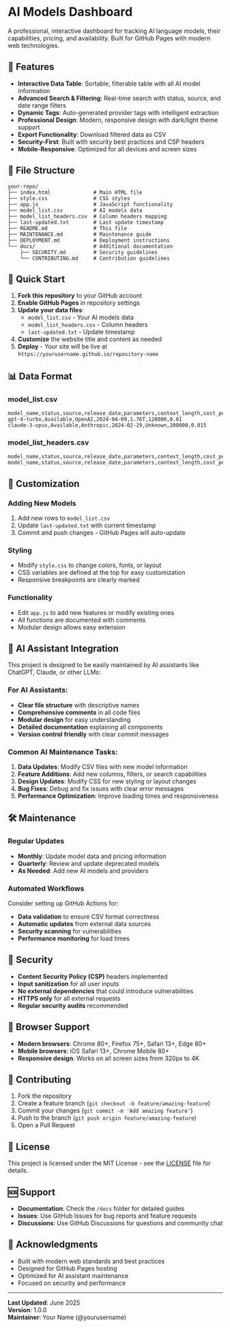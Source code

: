 # AI Models Dashboard

A professional, interactive dashboard for tracking AI language models, their capabilities, pricing, and availability. Built for GitHub Pages with modern web technologies.

## 🚀 Features

- **Interactive Data Table**: Sortable, filterable table with all AI model information
- **Advanced Search & Filtering**: Real-time search with status, source, and date range filters
- **Dynamic Tags**: Auto-generated provider tags with intelligent extraction
- **Professional Design**: Modern, responsive design with dark/light theme support
- **Export Functionality**: Download filtered data as CSV
- **Security-First**: Built with security best practices and CSP headers
- **Mobile-Responsive**: Optimized for all devices and screen sizes

## 📁 File Structure

```
your-repo/
├── index.html              # Main HTML file
├── style.css               # CSS styles
├── app.js                  # JavaScript functionality
├── model_list.csv          # AI models data
├── model_list_headers.csv  # Column headers mapping
├── last-updated.txt        # Last update timestamp
├── README.md               # This file
├── MAINTENANCE.md          # Maintenance guide
├── DEPLOYMENT.md           # Deployment instructions
└── docs/                   # Additional documentation
    ├── SECURITY.md         # Security guidelines
    └── CONTRIBUTING.md     # Contribution guidelines
```

## 🎯 Quick Start

1. **Fork this repository** to your GitHub account
2. **Enable GitHub Pages** in repository settings
3. **Update your data files**:
   - `model_list.csv` - Your AI models data
   - `model_list_headers.csv` - Column headers
   - `last-updated.txt` - Update timestamp
4. **Customize** the website title and content as needed
5. **Deploy** - Your site will be live at `https://yourusername.github.io/repository-name`

## 📊 Data Format

### model_list.csv
```csv
model_name,status,source,release_date,parameters,context_length,cost_per_1k_tokens
gpt-4-turbo,Available,OpenAI,2024-04-09,1.76T,128000,0.01
claude-3-opus,Available,Anthropic,2024-02-29,Unknown,200000,0.015
```

### model_list_headers.csv
```csv
model_name,status,source,release_date,parameters,context_length,cost_per_1k_tokens
model_name,status,source,release_date,parameters,context_length,cost_per_1k_tokens
```

## 🔧 Customization

### Adding New Models
1. Add new rows to `model_list.csv`
2. Update `last-updated.txt` with current timestamp
3. Commit and push changes - GitHub Pages will auto-update

### Styling
- Modify `style.css` to change colors, fonts, or layout
- CSS variables are defined at the top for easy customization
- Responsive breakpoints are clearly marked

### Functionality
- Edit `app.js` to add new features or modify existing ones
- All functions are documented with comments
- Modular design allows easy extension

## 🤖 AI Assistant Integration

This project is designed to be easily maintained by AI assistants like ChatGPT, Claude, or other LLMs:

### For AI Assistants:
- **Clear file structure** with descriptive names
- **Comprehensive comments** in all code files
- **Modular design** for easy understanding
- **Detailed documentation** explaining all components
- **Version control friendly** with clear commit messages

### Common AI Maintenance Tasks:
1. **Data Updates**: Modify CSV files with new model information
2. **Feature Additions**: Add new columns, filters, or search capabilities
3. **Design Updates**: Modify CSS for new styling or layout changes
4. **Bug Fixes**: Debug and fix issues with clear error messages
5. **Performance Optimization**: Improve loading times and responsiveness

## 🛠️ Maintenance

### Regular Updates
- **Monthly**: Update model data and pricing information
- **Quarterly**: Review and update deprecated models
- **As Needed**: Add new AI models and providers

### Automated Workflows
Consider setting up GitHub Actions for:
- **Data validation** to ensure CSV format correctness
- **Automatic updates** from external data sources
- **Security scanning** for vulnerabilities
- **Performance monitoring** for load times

## 🔐 Security

- **Content Security Policy (CSP)** headers implemented
- **Input sanitization** for all user inputs
- **No external dependencies** that could introduce vulnerabilities
- **HTTPS only** for all external requests
- **Regular security audits** recommended

## 📱 Browser Support

- **Modern browsers**: Chrome 80+, Firefox 75+, Safari 13+, Edge 80+
- **Mobile browsers**: iOS Safari 13+, Chrome Mobile 80+
- **Responsive design**: Works on all screen sizes from 320px to 4K

## 🤝 Contributing

1. Fork the repository
2. Create a feature branch (`git checkout -b feature/amazing-feature`)
3. Commit your changes (`git commit -m 'Add amazing feature'`)
4. Push to the branch (`git push origin feature/amazing-feature`)
5. Open a Pull Request

## 📄 License

This project is licensed under the MIT License - see the [LICENSE](LICENSE) file for details.

## 🆘 Support

- **Documentation**: Check the `/docs` folder for detailed guides
- **Issues**: Use GitHub Issues for bug reports and feature requests
- **Discussions**: Use GitHub Discussions for questions and community chat

## 🙏 Acknowledgments

- Built with modern web standards and best practices
- Designed for GitHub Pages hosting
- Optimized for AI assistant maintenance
- Focused on security and performance

---

**Last Updated**: June 2025  
**Version**: 1.0.0  
**Maintainer**: Your Name (@yourusername)